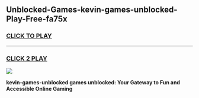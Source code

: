
## Unblocked-Games-kevin-games-unblocked-Play-Free-fa75x
<h3>
<a href="https://premium76.site?title=kevin-games-unblocked&ref=22A">CLICK TO PLAY</a></h3>
<hr>

<h3>
<a href="https://premium76.site?title=kevin-games-unblocked&ref=22A">CLICK 2 PLAY</a>
  
</h3>

<a href="https://premium76.site?title=kevin-games-unblocked&ref=22A"><img src="https://clearcache.store/games.png"></a>


**kevin-games-unblocked games unblocked: Your Gateway to Fun and Accessible Online Gaming**

